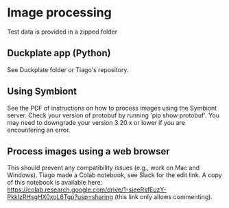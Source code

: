 # Image processing

Test data is provided in a zipped folder

## Duckplate app (Python)
See Duckplate folder or Tiago's repository.

## Using Symbiont
See the PDF of instructions on how to process images using the Symbiont server.
Check your version of protobuf by running 'pip show protobuf'. You may need to downgrade your version 3.20.x or lower if you are encountering an error.

## Process images using a web browser
This should prevent any compatibility issues (e.g., work on Mac and Windows). Tiago made a Colab notebook, see Slack for the edit link. A copy of this notebook is available here: https://colab.research.google.com/drive/1-sieeRsfEuzY-PkkIzRHsgHX0xoL6Tgp?usp=sharing (this link only allows commenting).
